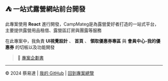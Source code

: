## ⛺ 一站式露營網站前台開發
 
此專案使用 **React** 進行開發，CampMateg是為露營愛好者打造的一站式平台，主要提供露營用品租借、露營區訂房與團露等服務

在此專案中，我負責 **UI視覺設計** 、 **首頁** 、 **領取優惠券專區** 與 **會員中心-我的優惠券** 的切板以及功能開發

> 📗 [專案企劃書](https://drive.google.com/file/d/1sqAZcScASQUh2yqY7l3FZ_9Hb-LwnwXU/view?usp=drive_link)
---

© 2024 蔡易達 | [我的 GitHub](https://github.com/sth-of-yidatsai) | [回到專案總覽](https://github.com/sth-of-yidatsai/My-Project-Dashboard/tree/main)

